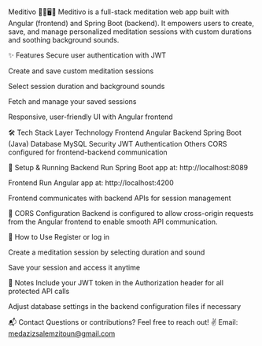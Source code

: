 Meditivo 🧘‍♂️🖥️📱
Meditivo is a full-stack meditation web app built with Angular (frontend) and Spring Boot (backend).
It empowers users to create, save, and manage personalized meditation sessions with custom durations and soothing background sounds.

✨ Features
Secure user authentication with JWT

Create and save custom meditation sessions

Select session duration and background sounds

Fetch and manage your saved sessions

Responsive, user-friendly UI with Angular frontend

🛠️ Tech Stack
Layer	Technology
Frontend	Angular
Backend	Spring Boot (Java)
Database	MySQL
Security	JWT Authentication
Others	CORS configured for frontend-backend communication

🚀 Setup & Running
Backend
Run Spring Boot app at: http://localhost:8089

Frontend
Run Angular app at: http://localhost:4200

Frontend communicates with backend APIs for session management

🔧 CORS Configuration
Backend is configured to allow cross-origin requests from the Angular frontend to enable smooth API communication.

🎯 How to Use
Register or log in

Create a meditation session by selecting duration and sound

Save your session and access it anytime

📝 Notes
Include your JWT token in the Authorization header for all protected API calls

Adjust database settings in the backend configuration files if necessary

📬 Contact
Questions or contributions? Feel free to reach out! ✌️
Email: medazizsalemzitoun@gmail.com

